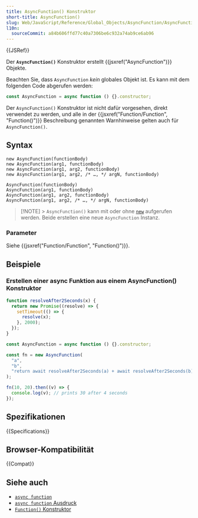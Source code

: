 ```yaml
---
title: AsyncFunction() Konstruktor
short-title: AsyncFunction()
slug: Web/JavaScript/Reference/Global_Objects/AsyncFunction/AsyncFunction
l10n:
  sourceCommit: a84b606ffd77c40a7306be6c932a74ab9ce6ab96
---
```


{{JSRef}}

Der **`AsyncFunction()`** Konstruktor erstellt {{jsxref("AsyncFunction")}} Objekte.

Beachten Sie, dass `AsyncFunction` _kein_ globales Objekt ist. Es kann mit dem folgenden Code abgerufen werden:

```js
const AsyncFunction = async function () {}.constructor;
```

Der `AsyncFunction()` Konstruktor ist nicht dafür vorgesehen, direkt verwendet zu werden, und alle in der {{jsxref("Function/Function", "Function()")}} Beschreibung genannten Warnhinweise gelten auch für `AsyncFunction()`.

## Syntax

```js-nolint
new AsyncFunction(functionBody)
new AsyncFunction(arg1, functionBody)
new AsyncFunction(arg1, arg2, functionBody)
new AsyncFunction(arg1, arg2, /* …, */ argN, functionBody)

AsyncFunction(functionBody)
AsyncFunction(arg1, functionBody)
AsyncFunction(arg1, arg2, functionBody)
AsyncFunction(arg1, arg2, /* …, */ argN, functionBody)
```

> [!NOTE] > `AsyncFunction()` kann mit oder ohne [`new`](/de/docs/Web/JavaScript/Reference/Operators/new) aufgerufen werden. Beide erstellen eine neue `AsyncFunction` Instanz.

### Parameter

Siehe {{jsxref("Function/Function", "Function()")}}.

## Beispiele

### Erstellen einer async Funktion aus einem AsyncFunction() Konstruktor

```js
function resolveAfter2Seconds(x) {
  return new Promise((resolve) => {
    setTimeout(() => {
      resolve(x);
    }, 2000);
  });
}

const AsyncFunction = async function () {}.constructor;

const fn = new AsyncFunction(
  "a",
  "b",
  "return await resolveAfter2Seconds(a) + await resolveAfter2Seconds(b);",
);

fn(10, 20).then((v) => {
  console.log(v); // prints 30 after 4 seconds
});
```

## Spezifikationen

{{Specifications}}

## Browser-Kompatibilität

{{Compat}}

## Siehe auch

- [`async function`](/de/docs/Web/JavaScript/Reference/Statements/async_function)
- [`async function` Ausdruck](/de/docs/Web/JavaScript/Reference/Operators/async_function)
- [`Function()` Konstruktor](/de/docs/Web/JavaScript/Reference/Global_Objects/Function/Function)
